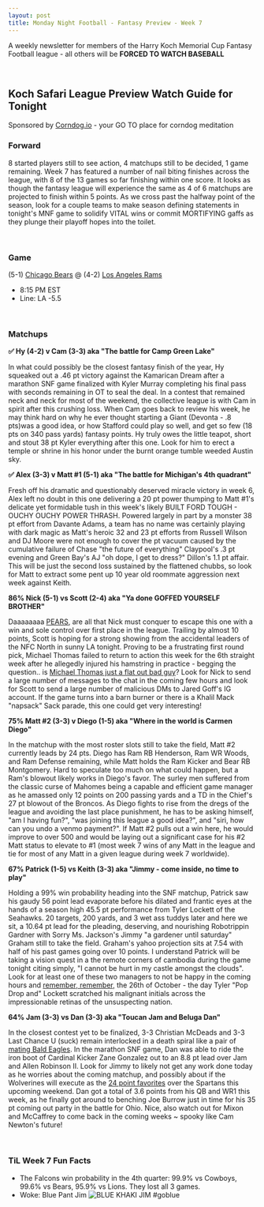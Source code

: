 ```yaml
---
layout: post
title: Monday Night Football - Fantasy Preview - Week 7
---
```


A weekly newsletter for members of the Harry Koch Memorial Cup Fantasy Football league - all others will be **FORCED TO WATCH BASEBALL**

<br/>

## Koch Safari League Preview Watch Guide for Tonight

Sponsored by [Corndog.io](http://corndog.io/) - your GO TO place for corndog meditation 

### Forward

8 started players still to see action, 4 matchups still to be decided, 1 game remaining. Week 7 has featured a number of nail biting finishes across the league, with 8 of the 13 games so far finishing within one score. It looks as though the fantasy league will experience the same as 4 of 6 matchups are projected to finish within 5 points. As we cross past the halfway point of the season, look for a couple teams to make season defining statements in tonight's MNF game to solidify VITAL wins or commit MORTIFYING gaffs as they plunge their playoff hopes into the toilet.

<br/>

### Game
(5-1) [Chicago Bears](https://en.wikipedia.org/wiki/Foal) @ (4-2) [Los Angeles Rams](https://www.google.com/url?sa=i&url=https%3A%2F%2Fwww.reddit.com%2Fr%2FLosAngelesRams%2Fcomments%2F9sllxz%2Flol_jared_goff_dressing_up_as_brad_from_malibus%2F&psig=AOvVaw20mB7cmH6bt1YGgNuL2xOK&ust=1603779772381000&source=images&cd=vfe&ved=0CAIQjRxqFwoTCKD78a_P0ewCFQAAAAAdAAAAABAD)
* 8:15 PM EST
* Line: LA -5.5

<br/>

### Matchups
**✅ Hy (4-2) v Cam (3-3) aka "The battle for Camp Green Lake"**

In what could possibly be the closest fantasy finish of the year, Hy squeaked out a .46 pt victory against the Kamarican Dream after a marathon SNF game finalized with Kyler Murray completing his final pass with seconds remaining in OT to seal the deal. In a contest that remained neck and neck for most of the weekend, the collective league is with Cam in spirit after this crushing loss. When Cam goes back to review his week, he may think hard on why he ever thought starting a Giant (Devonta - .8 pts)was a good idea, or how Stafford could play so well, and get so few (18 pts on 340 pass yards) fantasy points. Hy truly owes the little teapot, short and stout 38 pt Kyler everything after this one. Look for him to erect a temple or shrine in his honor under the burnt orange tumble weeded Austin sky.

**✅ Alex (3-3) v Matt #1 (5-1) aka "The battle for Michigan's 4th quadrant"**

Fresh off his dramatic and questionably deserved miracle victory in week 6, Alex left no doubt in this one delivering a 20 pt power thumping to Matt #1's delicate yet formidable tush in this week's likely BUILT FORD TOUGH - OUCHY OUCHY POWER THRASH. Powered largely in part by a monster 38 pt effort from Davante Adams, a team has no name was certainly playing with dark magic as Matt's heroic 32 and 23 pt efforts from Russell Wilson and DJ Moore were not enough to cover the pt vacuum caused by the cumulative failure of Chase "the future of everything" Claypool's .3 pt evening and Green Bay's AJ "oh dope, I get to dress?" Dillon's 1.1 pt affair. This will be just the second loss sustained by the flattened chubbs, so look for Matt to extract some pent up 10 year old roommate aggression next week against Keith. 

**86% Nick (5-1) vs Scott (2-4) aka "Ya done GOFFED YOURSELF BROTHER"**

Daaaaaaaa [PEARS](https://www.youtube.com/watch?v=JGf6TP6hZXc), are all that Nick must conquer to escape this one with a win and sole control over first place in the league. Trailing by almost 10 points, Scott is hoping for a strong showing from the accidental leaders of the NFC North in sunny LA tonight. Proving to be a frustrating first round pick, Michael Thomas failed to return to action this week for the 6th straight week after he allegedly injured his hamstring in practice - begging the question.. is [Michael Thomas just a flat out bad guy](https://www.nola.com/sports/saints/article_bb550e70-a9cb-11ea-9569-f3d505c034c6.html)? Look for Nick to send a large number of messages to the chat in the coming few hours and look for Scott to send a large number of malicious DMs to Jared Goff's IG account. If the game turns into a barn burner or there is a Khalil Mack "napsack" Sack parade, this one could get very interesting!  

**75% Matt #2 (3-3) v Diego (1-5) aka "Where in the world is Carmen Diego"**

In the matchup with the most roster slots still to take the field, Matt #2 currently leads by 24 pts. Diego has Ram RB Henderson, Ram WR Woods, and Ram Defense remaining, while Matt holds the Ram Kicker and Bear RB Montgomery. Hard to speculate too much on what could happen, but a Ram's blowout likely works in Diego's favor. The surley men suffered from the classic curse of Mahomes being a capable and efficient game manager as he amassed only 12 points on 200 passing yards and a TD in the Chief's 27 pt blowout of the Broncos. As Diego fights to rise from the dregs of the league and avoiding the last place punishment, he has to be asking himself, "am I having fun?", "was joining this league a good idea?", and "siri, how can you undo a venmo payment?". If Matt #2 pulls out a win here, he would improve to over 500 and would be laying out a significant case for his #2 Matt status to elevate to #1 (most week 7 wins of any Matt in the league and tie for most of any Matt in a given league during week 7 worldwide).

**67% Patrick (1-5) vs Keith (3-3) aka "Jimmy - come inside, no time to play"**

Holding a 99% win probability heading into the SNF matchup, Patrick saw his gaudy 56 point lead evaporate before his dilated and frantic eyes at the hands of a season high 45.5 pt performance from Tyler Lockett of the Seahawks. 20 targets, 200 yards, and 3 wet ass tuddys later and here we sit, a 10.64 pt lead for the pleading, deserving, and nourishing Robotrippin Gardner with Sorry Ms. Jackson's Jimmy "a gardener until saturday" Graham still to take the field. Graham's yahoo projection sits at 7.54 with half of his past games going over 10 points. I understand Patrick will be taking a vision quest in a the remote corners of cambodia during the game tonight citing simply, "I cannot be hurt in my castle amongst the clouds". Look for at least one of these two managers to not be happy in the coming hours and [remember, remember,](https://cdn.vox-cdn.com/thumbor/7XTizfDBsdR0oSDhhGHyTAD5cSc=/11x0:628x411/1200x800/filters:focal(11x0:628x411)/cdn.vox-cdn.com/assets/945137/anonymous.jpg) the 26th of October - the day Tyler "Pop Drop and" Lockett scratched his malignant initials across the impressionable retinas of the unsuspecting nation.

**64% Jam (3-3) vs Dan (3-3) aka "Toucan Jam and Beluga Dan"**

In the closest contest yet to be finalized, 3-3 Christian McDeads and 3-3 Last Chance U (suck) remain interlocked in a death spiral like a pair of [mating Bald Eagles](https://www.nationalgeographic.com/magazine/2016/07/basic-instincts-bald-eagle-mating-dance/). In the marathon SNF game, Dan was able to ride the iron boot of Cardinal Kicker Zane Gonzalez out to an 8.8 pt lead over Jam and Allen Robinson II. Look for Jimmy to likely not get any work done today as he worries about the coming matchup, and possibly about if the Wolverines will execute as the [24 point favorites](https://www.freep.com/story/sports/college/2020/10/25/michigan-football-michigan-state-football-betting-line-odds/6033710002/) over the Spartans this upcoming weekend. Dan got a total of 3.6 points from his QB and WR1 this week, as he finally got around to benching Joe Burrow just in time for his 35 pt coming out party in the battle for Ohio. Nice, also watch out for Mixon and McCaffrey to come back in the coming weeks ~ spooky like Cam Newton's future! 

<br/>

### TiL Week 7 Fun Facts
- The Falcons win probability in the 4th quarter: 99.9% vs Cowboys, 99.6% vs Bears, 95.9% vs Lions. They lost all 3 games.
- Woke: Blue Pant Jim
![BLUE KHAKI JIM #goblue](https://images.rivals.com/image/upload/f_auto,q_auto,t_large/pyfylhuqqcvdgxzi1kwh)



